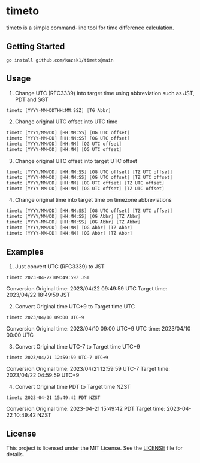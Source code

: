 # timeto
timeto is a simple command-line tool for time difference calculation.


## Getting Started

```
go install github.com/kazsk1/timeto@main
```

## Usage
1) Change UTC (RFC3339) into target time using abbreviation such as JST, PDT and SGT
```powershell or go
timeto [YYYY-MM-DDTHH:MM:SSZ] [TG Abbr]
```

2) Change original UTC offset into UTC time
```powershell or go
timeto [YYYY/MM/DD] [HH:MM:SS] [OG UTC offset]
timeto [YYYY-MM-DD] [HH:MM:SS] [OG UTC offset]
timeto [YYYY/MM/DD] [HH:MM] [OG UTC offset]
timeto [YYYY-MM-DD] [HH:MM] [OG UTC offset]
```

3) Change original UTC offset into target UTC offset
```powershell or go
timeto [YYYY/MM/DD] [HH:MM:SS] [OG UTC offset] [TZ UTC offset]
timeto [YYYY-MM-DD] [HH:MM:SS] [OG UTC offset] [TZ UTC offset]
timeto [YYYY/MM/DD] [HH:MM] [OG UTC offset] [TZ UTC offset]
timeto [YYYY-MM-DD] [HH:MM] [OG UTC offset] [TZ UTC offset]
```

4) Change original time into target time on timezone abbreviations
```powershell or go
timeto [YYYY/MM/DD] [HH:MM:SS] [OG UTC offset] [TZ UTC offset]
timeto [YYYY/MM/DD] [HH:MM:SS] [OG Abbr] [TZ Abbr]
timeto [YYYY-MM-DD] [HH:MM:SS] [OG Abbr] [TZ Abbr]
timeto [YYYY/MM/DD] [HH:MM] [OG Abbr] [TZ Abbr]
timeto [YYYY-MM-DD] [HH:MM] [OG Abbr] [TZ Abbr]
```

## Examples

1) Just convert UTC (RFC3339) to JST
```
timeto 2023-04-22T09:49:59Z JST
```
Conversion
  Original time: 2023/04/22 09:49:59 UTC
    Target time: 2023/04/22 18:49:59 JST

2) Convert Original time UTC+9 to Target time UTC
```
timeto 2023/04/10 09:00 UTC+9
```
Conversion
  Original time: 2023/04/10 09:00 UTC+9
       UTC time: 2023/04/10 00:00 UTC

3) Convert Original time UTC-7 to Target time UTC+9
```
timeto 2023/04/21 12:59:59 UTC-7 UTC+9
```
Conversion
  Original time: 2023/04/21 12:59:59 UTC-7
    Target time: 2023/04/22 04:59:59 UTC+9

4) Convert Original time PDT to Target time NZST
```
timeto 2023-04-21 15:49:42 PDT NZST
```
Conversion
  Original time: 2023-04-21 15:49:42 PDT
    Target time: 2023-04-22 10:49:42 NZST


## License
This project is licensed under the MIT License. See the [LICENSE](LICENSE.txt) file for details.
